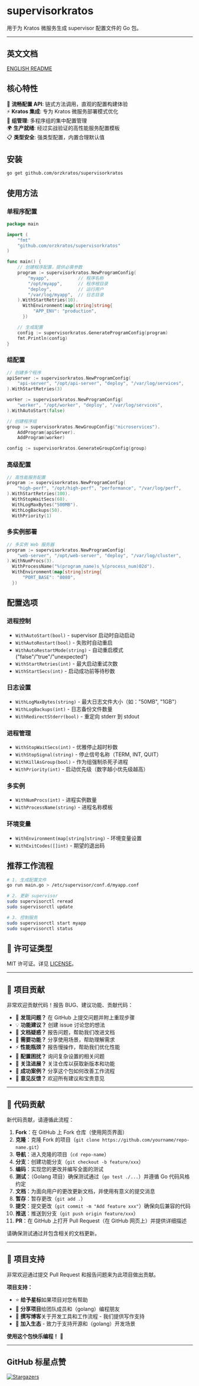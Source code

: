 # supervisorkratos

用于为 Kratos 微服务生成 supervisor 配置文件的 Go 包。

---

<!-- TEMPLATE (ZH) BEGIN: LANGUAGE NAVIGATION -->
## 英文文档

[ENGLISH README](README.md)
<!-- TEMPLATE (ZH) END: LANGUAGE NAVIGATION -->

## 核心特性

🎯 **流畅配置 API**: 链式方法调用，直观的配置构建体验  
⚡ **Kratos 集成**: 专为 Kratos 微服务部署模式优化  
🔄 **组管理**: 多程序组的集中配置管理  
🌍 **生产就绪**: 经过实战验证的高性能服务配置模板  
📋 **类型安全**: 强类型配置，内置合理默认值

## 安装

```bash
go get github.com/orzkratos/supervisorkratos
```

## 使用方法

### 单程序配置

```go
package main

import (
    "fmt"
    "github.com/orzkratos/supervisorkratos"
)

func main() {
    // 创建程序配置，提供必需参数
    program := supervisorkratos.NewProgramConfig(
        "myapp",           // 程序名称
        "/opt/myapp",      // 程序根目录
        "deploy",          // 运行用户
        "/var/log/myapp",  // 日志目录
    ).WithStartRetries(10).
      WithEnvironment(map[string]string{
          "APP_ENV": "production",
      })

    // 生成配置
    config := supervisorkratos.GenerateProgramConfig(program)
    fmt.Println(config)
}
```

### 组配置

```go
// 创建多个程序
apiServer := supervisorkratos.NewProgramConfig(
    "api-server", "/opt/api-server", "deploy", "/var/log/services",
).WithStartRetries(3)

worker := supervisorkratos.NewProgramConfig(
    "worker", "/opt/worker", "deploy", "/var/log/services",
).WithAutoStart(false)

// 创建程序组
group := supervisorkratos.NewGroupConfig("microservices").
    AddProgram(apiServer).
    AddProgram(worker)

config := supervisorkratos.GenerateGroupConfig(group)
```

### 高级配置

```go
// 高性能服务配置
program := supervisorkratos.NewProgramConfig(
    "high-perf", "/opt/high-perf", "performance", "/var/log/perf",
).WithStartRetries(100).
  WithStopWaitSecs(60).
  WithLogMaxBytes("500MB").
  WithLogBackups(50).
  WithPriority(1)
```

### 多实例部署

```go
// 多实例 Web 服务器
program := supervisorkratos.NewProgramConfig(
    "web-server", "/opt/web-server", "deploy", "/var/log/cluster",
).WithNumProcs(3).
  WithProcessName("%(program_name)s_%(process_num)02d").
  WithEnvironment(map[string]string{
      "PORT_BASE": "8080",
  })
```

## 配置选项

### 进程控制
- `WithAutoStart(bool)` - supervisor 启动时自动启动
- `WithAutoRestart(bool)` - 失败时自动重启  
- `WithAutoRestartMode(string)` - 自动重启模式 ("false"/"true"/"unexpected")
- `WithStartRetries(int)` - 最大启动重试次数
- `WithStartSecs(int)` - 启动成功前等待秒数

### 日志设置
- `WithLogMaxBytes(string)` - 最大日志文件大小（如："50MB", "1GB"）
- `WithLogBackups(int)` - 日志备份文件数量
- `WithRedirectStderr(bool)` - 重定向 stderr 到 stdout

### 进程管理
- `WithStopWaitSecs(int)` - 优雅停止超时秒数
- `WithStopSignal(string)` - 停止信号名称（TERM, INT, QUIT）
- `WithKillAsGroup(bool)` - 作为组强制杀死子进程
- `WithPriority(int)` - 启动优先级（数字越小优先级越高）

### 多实例
- `WithNumProcs(int)` - 进程实例数量
- `WithProcessName(string)` - 进程名称模板

### 环境变量
- `WithEnvironment(map[string]string)` - 环境变量设置
- `WithExitCodes([]int)` - 期望的退出码

## 推荐工作流程

```bash
# 1. 生成配置文件
go run main.go > /etc/supervisor/conf.d/myapp.conf

# 2. 更新 supervisor
sudo supervisorctl reread
sudo supervisorctl update

# 3. 控制服务
sudo supervisorctl start myapp
sudo supervisorctl status
```

<!-- TEMPLATE (ZH) BEGIN: STANDARD PROJECT FOOTER -->
<!-- VERSION 2025-09-06 04:53:24.895249 +0000 UTC -->

## 📄 许可证类型

MIT 许可证。详见 [LICENSE](LICENSE)。

---

## 🤝 项目贡献

非常欢迎贡献代码！报告 BUG、建议功能、贡献代码：

- 🐛 **发现问题？** 在 GitHub 上提交问题并附上重现步骤
- 💡 **功能建议？** 创建 issue 讨论您的想法
- 📖 **文档疑惑？** 报告问题，帮助我们改进文档
- 🚀 **需要功能？** 分享使用场景，帮助理解需求
- ⚡ **性能瓶颈？** 报告慢操作，帮助我们优化性能
- 🔧 **配置困扰？** 询问复杂设置的相关问题
- 📢 **关注进展？** 关注仓库以获取新版本和功能
- 🌟 **成功案例？** 分享这个包如何改善工作流程
- 💬 **意见反馈？** 欢迎所有建议和宝贵意见

---

## 🔧 代码贡献

新代码贡献，请遵循此流程：

1. **Fork**：在 GitHub 上 Fork 仓库（使用网页界面）
2. **克隆**：克隆 Fork 的项目（`git clone https://github.com/yourname/repo-name.git`）
3. **导航**：进入克隆的项目（`cd repo-name`）
4. **分支**：创建功能分支（`git checkout -b feature/xxx`）
5. **编码**：实现您的更改并编写全面的测试
6. **测试**：（Golang 项目）确保测试通过（`go test ./...`）并遵循 Go 代码风格约定
7. **文档**：为面向用户的更改更新文档，并使用有意义的提交消息
8. **暂存**：暂存更改（`git add .`）
9. **提交**：提交更改（`git commit -m "Add feature xxx"`）确保向后兼容的代码
10. **推送**：推送到分支（`git push origin feature/xxx`）
11. **PR**：在 GitHub 上打开 Pull Request（在 GitHub 网页上）并提供详细描述

请确保测试通过并包含相关的文档更新。

---

## 🌟 项目支持

非常欢迎通过提交 Pull Request 和报告问题来为此项目做出贡献。

**项目支持：**

- ⭐ **给予星标**如果项目对您有帮助
- 🤝 **分享项目**给团队成员和（golang）编程朋友
- 📝 **撰写博客**关于开发工具和工作流程 - 我们提供写作支持
- 🌟 **加入生态** - 致力于支持开源和（golang）开发场景

**使用这个包快乐编程！** 🎉

<!-- TEMPLATE (ZH) END: STANDARD PROJECT FOOTER -->

---

## GitHub 标星点赞

[![Stargazers](https://starchart.cc/orzkratos/supervisorkratos.svg?variant=adaptive)](https://starchart.cc/orzkratos/supervisorkratos)